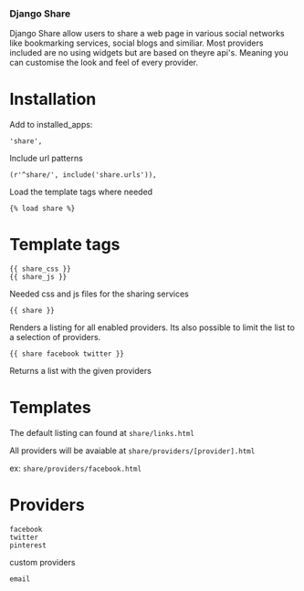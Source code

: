 ### Django Share

Django Share allow users to share a web page in various social networks like bookmarking services, social blogs and similiar.
Most providers included are no using widgets but are based on theyre api's. Meaning you can customise the look and feel of every provider.

Installation
==============

Add to installed_apps:

    'share',
    
Include url patterns

    (r'^share/', include('share.urls')),

Load the template tags where needed

    {% load share %}

Template tags
==============

    {{ share_css }}
    {{ share_js }}
    
Needed css and js files for the sharing services    
    
    {{ share }}    
    
Renders a listing for all enabled providers. Its also possible to limit the list to a selection of providers.

    {{ share facebook twitter }}  
    
Returns a list with the given providers    

Templates
=========

The default listing can found at ``share/links.html``

All providers will be avaiable at ``share/providers/[provider].html``

ex: ``share/providers/facebook.html``
    
Providers
=========

    facebook
    twitter
    pinterest
 
custom providers
   
    email